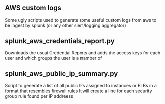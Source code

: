 ## AWS custom logs

Some ugly scripts used to generate some useful custom logs from aws to be ingest by splunk (or any other siem/logging aggregator)


## splunk_aws_credentials_report.py
Downloads the usual Credential Reports and adds the access keys for each user and which groups the user is a mamber of


## splunk_aws_public_ip_summary.py
Script to generate a list of all public IPs assigned to instances or ELBs in a format that resembles firewall rules
It will create a line for each security group rule found per IP addreess
